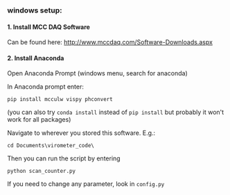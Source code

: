 ### windows setup:

#### 1. Install MCC DAQ Software

Can be found here: http://www.mccdaq.com/Software-Downloads.aspx

#### 2. Install Anaconda

Open Anaconda Prompt (windows menu, search for anaconda)

In Anaconda prompt enter:
```
pip install mcculw vispy phconvert
```

(you can also try `conda install` instead of `pip install` but probably it won't work for all packages)

Navigate to wherever you stored this software. E.g.:

```
cd Documents\virometer_code\
```

Then you can run the script by entering

```
python scan_counter.py
```

If you need to change any parameter, look in `config.py`
